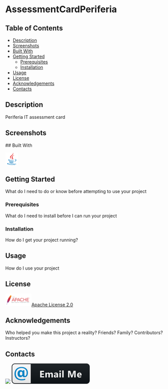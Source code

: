 # AssessmentCardPeriferia

## Table of Contents

- [Description](#description)
- [Screenshots](#screenshots)
- [Built With](#built-with)
- [Getting Started](#getting-started)
    - [Prerequisites](#prerequisites)
    - [Installation](#installation)
- [Usage](#usage)
- [License](#license)
- [Acknowledgements](#acknowledgements)
- [Contacts](#contacts)

## Description

Periferia IT assessment card

## Screenshots

<img src="" />## Built With

<a href="https://docs.oracle.com/javase/tutorial/index.html"><img src="https://raw.githubusercontent.com/devicons/devicon/master/icons/java/java-original.svg" height="40px" width="40px" /></a>

## Getting Started

What do I need to do or know before attempting to use your project

### Prerequisites

What do I need to install before I can run your project

### Installation

How do I get your project running?

## Usage

How do I use your project


## License

<a href="https://choosealicense.com/licenses/apache-2.0/"><img src="https://raw.githubusercontent.com/johnturner4004/readme-generator/master/src/components/assets/images/apache.svg" height=40 />Apache License 2.0</a>

## Acknowledgements

Who helped you make this project a reality? Friends? Family? Contributors? Instructors?

## Contacts

<a href="https://www.linkedin.com/in/luis-hernández-jiménez-55986318a/"><img src="https://img.shields.io/badge/LinkedIn-0077B5?style=for-the-badge&logo=linkedin&logoColor=white" /></a>  <a href="mailto:luisjimenezh8@gmail.com"><img src=https://raw.githubusercontent.com/johnturner4004/readme-generator/master/src/components/assets/images/email_me_button_icon_151852.svg /></a>